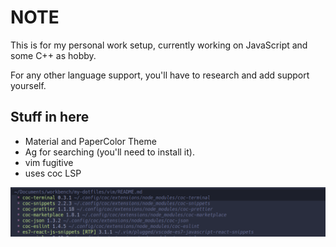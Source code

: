 # NOTE

This is for my personal work setup, currently working on JavaScript and some
C++ as hobby.

For any other language support, you'll have to research and add support
yourself.

## Stuff in here
 - Material and PaperColor Theme
 - Ag for searching (you'll need to install it).
 - vim fugitive
 - uses coc LSP

![coc extension list](https://github.com/snbk97/my-dotfiles/blob/master/vim/screenshots/coc-exrtensions.png)
